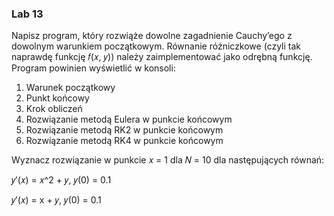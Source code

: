 <h3>Lab 13</h3>

Napisz program, który rozwiąże dowolne zagadnienie Cauchy’ego z dowolnym warunkiem
początkowym. Równanie różniczkowe (czyli tak naprawdę funkcję 𝑓(𝑥, 𝑦)) należy
zaimplementować jako odrębną funkcję. Program powinien wyświetlić w konsoli:

1. Warunek początkowy
2. Punkt końcowy
3. Krok obliczeń
4. Rozwiązanie metodą Eulera w punkcie końcowym
5. Rozwiązanie metodą RK2 w punkcie końcowym
6. Rozwiązanie metodą RK4 w punkcie końcowym


Wyznacz rozwiązanie w punkcie 𝑥 = 1 dla 𝑁 = 10 dla następujących równań:

𝑦′(𝑥) = 𝑥^2 + 𝑦, 𝑦(0) = 0.1

𝑦′(𝑥) = x + 𝑦, 𝑦(0) = 0.1
